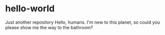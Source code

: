 # hello-world
Just another repository
Hello, humans. I'm new to this planet, so could you please show me the way to the bathroom?
